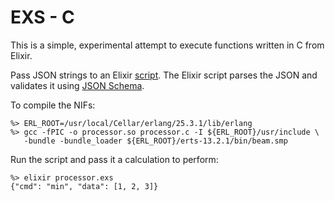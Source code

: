 # EXS - C

This is a simple, experimental attempt to execute functions written in C from Elixir.

Pass JSON strings to an Elixir [script](https://elixir-lang.org/getting-started/modules-and-functions.html#scripted-mode).
The Elixir script parses the JSON and validates it using [JSON Schema](https://json-schema.org).

To compile the NIFs:
```
%> ERL_ROOT=/usr/local/Cellar/erlang/25.3.1/lib/erlang
%> gcc -fPIC -o processor.so processor.c -I ${ERL_ROOT}/usr/include \
   -bundle -bundle_loader ${ERL_ROOT}/erts-13.2.1/bin/beam.smp
```

Run the script and pass it a calculation to perform:
```
%> elixir processor.exs
{"cmd": "min", "data": [1, 2, 3]}
```